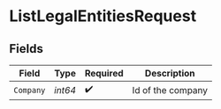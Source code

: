 # ListLegalEntitiesRequest


## Fields

| Field              | Type               | Required           | Description        |
| ------------------ | ------------------ | ------------------ | ------------------ |
| `Company`          | *int64*            | :heavy_check_mark: | Id of the company  |